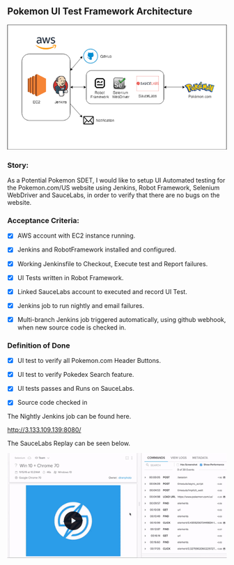 ## Pokemon UI Test Framework Architecture


![Test Framework Architecture](Pokemon.png)



### Story:
As a Potential Pokemon SDET, I would like to setup UI Automated testing for the Pokemon.com/US website using Jenkins, Robot Framework, Selenium WebDriver and SauceLabs, in order to verify that there are no bugs on the website.

### Acceptance Criteria:
- [x] AWS account with EC2 instance running.
- [x] Jenkins and RobotFramework installed and configured.
- [x] Working Jenkinsfile to Checkout, Execute test and Report failures.
- [x] UI Tests written in Robot Framework.
- [x] Linked SauceLabs account to executed and record UI Test.
- [x] Jenkins job to run nightly and email failures.
- [x] Multi-branch Jenkins job triggered automatically, using github webhook, when new source code is checked in.


### Definition of Done
- [x] UI test to verify all Pokemon.com Header Buttons.
- [x] UI test to verify Pokedex Search feature.
- [x] UI tests passes and Runs on SauceLabs.
- [x] Source code checked in


The Nightly Jenkins job can be found here.

http://3.133.109.139:8080/

The SauceLabs Replay can be seen below.


![SauceLab_Replau](saucelab_replay.gif)




